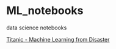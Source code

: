 # ML_notebooks
data science notebooks 

[Titanic - Machine Learning from Disaster](https://www.kaggle.com/competitions/titanic)<br>